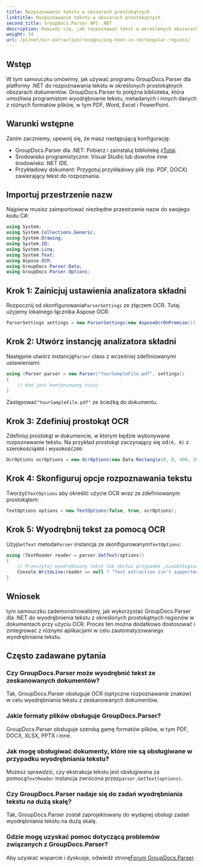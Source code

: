 ```yaml
---
title: Rozpoznawanie tekstu w obszarach prostokątnych
linktitle: Rozpoznawanie tekstu w obszarach prostokątnych
second_title: GroupDocs.Parser API .NET
description: Dowiedz się, jak rozpoznawać tekst w określonych obszarach dokumentów za pomocą GroupDocs.Parser dla .NET z funkcjami OCR.
weight: 14
url: /pl/net/ocr-extraction/recognizing-text-in-rectangular-regions/
---
```

## Wstęp
W tym samouczku omówimy, jak używać programu GroupDocs.Parser dla platformy .NET do rozpoznawania tekstu w określonych prostokątnych obszarach dokumentów. GroupDocs.Parser to potężna biblioteka, która umożliwia programistom wyodrębnianie tekstu, metadanych i innych danych z różnych formatów plików, w tym PDF, Word, Excel i PowerPoint.
## Warunki wstępne
Zanim zaczniemy, upewnij się, że masz następującą konfigurację:
-  GroupDocs.Parser dla .NET: Pobierz i zainstaluj bibliotekę z[Tutaj](https://releases.groupdocs.com/parser/net/).
- Środowisko programistyczne: Visual Studio lub dowolne inne środowisko .NET IDE.
- Przykładowy dokument: Przygotuj przykładowy plik (np. PDF, DOCX) zawierający tekst do rozpoznania.

## Importuj przestrzenie nazw
Najpierw musisz zaimportować niezbędne przestrzenie nazw do swojego kodu C#:
```csharp
using System;
using System.Collections.Generic;
using System.Drawing;
using System.IO;
using System.Linq;
using System.Text;
using Aspose.OCR;
using GroupDocs.Parser.Data;
using GroupDocs.Parser.Options;
```
## Krok 1: Zainicjuj ustawienia analizatora składni
 Rozpocznij od skonfigurowania`ParserSettings` ze złączem OCR. Tutaj użyjemy lokalnego łącznika Aspose OCR:
```csharp
ParserSettings settings = new ParserSettings(new AsposeOcrOnPremise());
```
## Krok 2: Utwórz instancję analizatora składni
 Następnie utwórz instancję`Parser` class z wcześniej zdefiniowanymi ustawieniami:
```csharp
using (Parser parser = new Parser("YourSampleFile.pdf", settings))
{
    // Kod jest kontynuowany tutaj
}
```
 Zastępować`"YourSampleFile.pdf"` ze ścieżką do dokumentu.
## Krok 3: Zdefiniuj prostokąt OCR
 Zdefiniuj prostokąt w dokumencie, w którym będzie wykonywane rozpoznawanie tekstu. Na przykład prostokąt zaczynający się od`(0, 0)` z szerokością`400` i wysokość`200`:
```csharp
OcrOptions ocrOptions = new OcrOptions(new Data.Rectangle(0, 0, 400, 200));
```
## Krok 4: Skonfiguruj opcje rozpoznawania tekstu
 Tworzyć`TextOptions` aby określić użycie OCR wraz ze zdefiniowanym prostokątem:
```csharp
TextOptions options = new TextOptions(false, true, ocrOptions);
```
## Krok 5: Wyodrębnij tekst za pomocą OCR
 Użyj`GetText` metoda`Parser` instancja ze skonfigurowanym`TextOptions`:
```csharp
using (TextReader reader = parser.GetText(options))
{
    // Przeczytaj wyodrębniony tekst lub obsłuż przypadek „nieobsługiwany”.
    Console.WriteLine(reader == null ? "Text extraction isn't supported" : reader.ReadToEnd());
}
```

## Wniosek
tym samouczku zademonstrowaliśmy, jak wykorzystać GroupDocs.Parser dla .NET do wyodrębnienia tekstu z określonych prostokątnych regionów w dokumentach przy użyciu OCR. Proces ten można dodatkowo dostosować i zintegrować z różnymi aplikacjami w celu zautomatyzowanego wyodrębniania tekstu.

## Często zadawane pytania
### Czy GroupDocs.Parser może wyodrębnić tekst ze zeskanowanych dokumentów?
Tak, GroupDocs.Parser obsługuje OCR (optyczne rozpoznawanie znaków) w celu wyodrębniania tekstu z zeskanowanych dokumentów.
### Jakie formaty plików obsługuje GroupDocs.Parser?
GroupDocs.Parser obsługuje szeroką gamę formatów plików, w tym PDF, DOCX, XLSX, PPTX i inne.
### Jak mogę obsługiwać dokumenty, które nie są obsługiwane w przypadku wyodrębniania tekstu?
 Możesz sprawdzić, czy ekstrakcja tekstu jest obsługiwana za pomocą`TextReader` instancja zwrócona przez`parser.GetText(options)`.
### Czy GroupDocs.Parser nadaje się do zadań wyodrębniania tekstu na dużą skalę?
Tak, GroupDocs.Parser został zaprojektowany do wydajnej obsługi zadań wyodrębniania tekstu na dużą skalę.
### Gdzie mogę uzyskać pomoc dotyczącą problemów związanych z GroupDocs.Parser?
 Aby uzyskać wsparcie i dyskusje, odwiedź stronę[Forum GroupDocs.Parser](https://forum.groupdocs.com/c/parser/17).